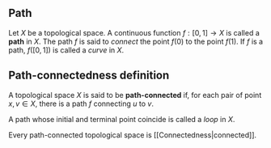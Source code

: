 ## Path
Let $X$ be a topological space. A continuous function $f: [0, 1] \to X$ is called a **path** in $X$. The path $f$ is said to _connect_ the point $f(0)$ to the point $f(1)$. If $f$ is a path, $f([0,1])$ is called a _curve_ in $X$.

## Path-connectedness definition
A topological space $X$ is said to be **path-connected** if, for each pair of point $x, v \in X$, there is a path $f$ connecting $u$ to $v$.

A path whose initial and terminal point coincide is called a _loop_ in $X$.

Every path-connected topological space is [[Connectedness|connected]].